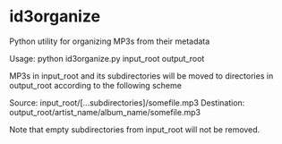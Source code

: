 # id3organize
Python utility for organizing MP3s from their metadata

Usage: python id3organize.py input_root output_root

MP3s in input_root and its subdirectories will be moved to directories in 
output_root according to the following scheme

Source: input_root/[...subdirectories]/somefile.mp3
Destination: output_root/artist_name/album_name/somefile.mp3

Note that empty subdirectories from input_root will not be removed.
